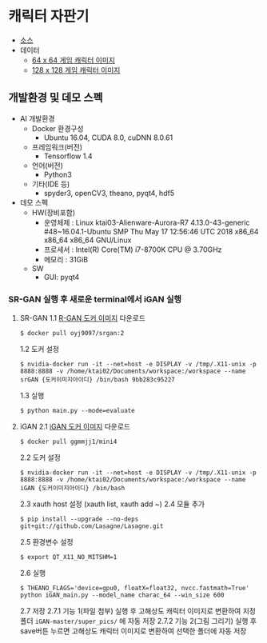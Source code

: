 # 캐릭터 자판기

- [소스](https://drive.google.com/open?id=1nhzfn6gmrHa6hmn5JKyG0JgBYWUxpnix)
- 데이터
   - [64 x 64 게임 캐릭터 이미지](https://drive.google.com/file/d/1Z-6c61dPqspxCrs7vQ4ZIDIdqGa47i9-/view)
   - [128 x 128 게임 캐릭터 이미지](https://drive.google.com/open?id=1a_YG1Ny8qQZOgaVlpkNwu6bg1-MNlxi3)

## 개발환경 및 데모 스펙
- AI 개발환경
   - Docker 환경구성
      - Ubuntu 16.04, CUDA 8.0, cuDNN 8.0.61
   - 프레임워크(버전)
      - Tensorflow 1.4
   - 언어(버전)
      - Python3
   - 기타(IDE 등)
      - spyder3, openCV3, theano, pyqt4, hdf5
- 데모 스펙
   - HW(장비포함)
      - 운영체제 : Linux ktai03-Alienware-Aurora-R7 4.13.0-43-generic #48~16.04.1-Ubuntu SMP Thu May 17 12:56:46 UTC 2018 x86_64 x86_64 x86_64 GNU/Linux
      - 프로세서 :  Intel(R) Core(TM) i7-8700K CPU @ 3.70GHz
      - 메모리 : 31GiB
   - SW
      - GUI: pyqt4

### SR-GAN 실행 후 새로운 terminal에서 iGAN 실행

1. SR-GAN
   1.1 [R-GAN 도커 이미지](https://hub.docker.com/r/oyj9097/srgan/) 다운로드
      ```
      $ docker pull oyj9097/srgan:2
      ```
   1.2 도커 설정 
      ```
      $ nvidia-docker run -it --net=host -e DISPLAY -v /tmp/.X11-unix -p 8888:8888 -v /home/ktai02/Documents/workspace:/workspace --name srGAN {도커이미지아이디} /bin/bash 9bb283c95227
      ``` 
   1.3 실행
      ```
      $ python main.py --mode=evaluate
      ```


2. iGAN
   2.1 [iGAN 도커 이미지](https://hub.docker.com/r/ggmmjj1/mini4/) 다운로드
      ```
      $ docker pull ggmmjj1/mini4
      ```
   2.2 도커 설정 
      ```
      $ nvidia-docker run -it --net=host -e DISPLAY -v /tmp/.X11-unix -p 8888:8888 -v /home/ktai02/Documents/workspace:/workspace --name iGAN {도커이미지아이디} /bin/bash
      ```
   2.3 xauth host 설정 (xauth list, xauth add ~)
   2.4 모듈 추가
      ```
      $ pip install --upgrade --no-deps git+git://github.com/Lasagne/Lasagne.git
      ```
   2.5 환경변수 설정
      ```
      $ export QT_X11_NO_MITSHM=1
      ```
   2.6 실행 
      ```
      $ THEANO_FLAGS='device=gpu0, floatX=float32, nvcc.fastmath=True' python iGAN_main.py --model_name charac_64 --win_size 600
      ```
   2.7 저장
   2.7.1 기능 1(파일 첨부) 실행 후 고해상도 캐릭터 이미지로 변환하여 지정폴더 `iGAN-master/super_pics/` 에 자동 저장
   2.7.2 기능 2(그림 그리기) 실행 후 save버튼 누르면 고해상도 캐릭터 이미지로 변환하여 선택한 폴더에 자동 저장
